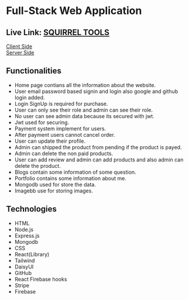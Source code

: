 # Full-Stack Web Application

## Live Link: [SQUIRREL TOOLS](https://tools-manufacturer-4bdef.web.app/)

[Client Side](https://github.com/JubayerAhmmodShuvo/ToolsHouse_ClientSide) </br>
[Server Side](https://github.com/ProgrammingHeroWC4/warehouse-management-server-side-JubayerAhmmodShuvo)
</br>




## Functionalities

* Home page contians all the information about the website.
* User email password based signin and login also google and github login added.
* Login SignUp is required for purchase.
* User can only see their role and admin can see their role.
* No user can see admin data because its secured with jwt.
* Jwt used for securing.
* Payment system implement for users.
* After payment users cannot cancel order.
* User can update their profile.
* Admin can shipped the product from pending if the product is payed.
* Admin can delete the non paid products.
* User can add review and admin can add products and also admin can delete the product.
* Blogs contain some information of some question.
* Portfolio contains some information about me.
* Mongodb used for store the data.
* Imagebb use for storing images.


## Technologies


* HTML
* Node.js
* Express.js
* Mongodb
* CSS
* React(Library)
* Tailwind
* DaisyUI
* GitHub
* React Firebase hooks
* Stripe
* Firebase
